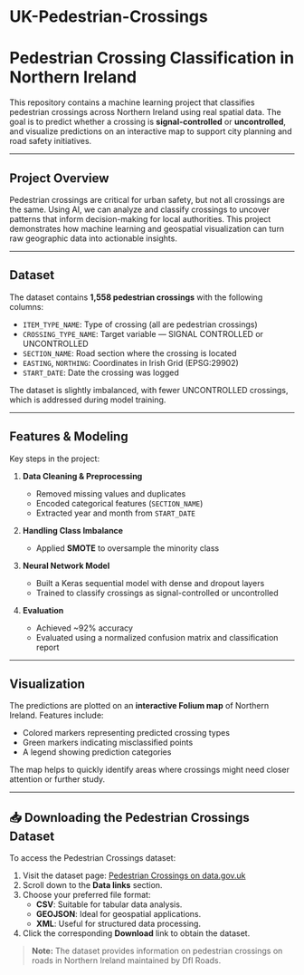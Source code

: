 # UK-Pedestrian-Crossings
# Pedestrian Crossing Classification in Northern Ireland

This repository contains a machine learning project that classifies pedestrian crossings across Northern Ireland using real spatial data. The goal is to predict whether a crossing is **signal-controlled** or **uncontrolled**, and visualize predictions on an interactive map to support city planning and road safety initiatives.

---

## Project Overview

Pedestrian crossings are critical for urban safety, but not all crossings are the same. Using AI, we can analyze and classify crossings to uncover patterns that inform decision-making for local authorities. This project demonstrates how machine learning and geospatial visualization can turn raw geographic data into actionable insights.

---

## Dataset

The dataset contains **1,558 pedestrian crossings** with the following columns:

- `ITEM_TYPE_NAME`: Type of crossing (all are pedestrian crossings)  
- `CROSSING_TYPE_NAME`: Target variable — SIGNAL CONTROLLED or UNCONTROLLED  
- `SECTION_NAME`: Road section where the crossing is located  
- `EASTING`, `NORTHING`: Coordinates in Irish Grid (EPSG:29902)  
- `START_DATE`: Date the crossing was logged  

The dataset is slightly imbalanced, with fewer UNCONTROLLED crossings, which is addressed during model training.

---

## Features & Modeling

Key steps in the project:

1. **Data Cleaning & Preprocessing**  
   - Removed missing values and duplicates  
   - Encoded categorical features (`SECTION_NAME`)  
   - Extracted year and month from `START_DATE`  

2. **Handling Class Imbalance**  
   - Applied **SMOTE** to oversample the minority class  

3. **Neural Network Model**  
   - Built a Keras sequential model with dense and dropout layers  
   - Trained to classify crossings as signal-controlled or uncontrolled  

4. **Evaluation**  
   - Achieved ~92% accuracy  
   - Evaluated using a normalized confusion matrix and classification report  

---

## Visualization

The predictions are plotted on an **interactive Folium map** of Northern Ireland. Features include:

- Colored markers representing predicted crossing types  
- Green markers indicating misclassified points  
- A legend showing prediction categories  

The map helps to quickly identify areas where crossings might need closer attention or further study.

---
## 📥 Downloading the Pedestrian Crossings Dataset

To access the Pedestrian Crossings dataset:

1. Visit the dataset page: [Pedestrian Crossings on data.gov.uk](https://www.data.gov.uk/dataset/eee96cd6-d0f6-44df-8068-0fb43b1075e7/pedestrian-crossings)
2. Scroll down to the **Data links** section.
3. Choose your preferred file format:
   - **CSV**: Suitable for tabular data analysis.
   - **GEOJSON**: Ideal for geospatial applications.
   - **XML**: Useful for structured data processing.
4. Click the corresponding **Download** link to obtain the dataset.

> **Note:** The dataset provides information on pedestrian crossings on roads in Northern Ireland maintained by DfI Roads.


